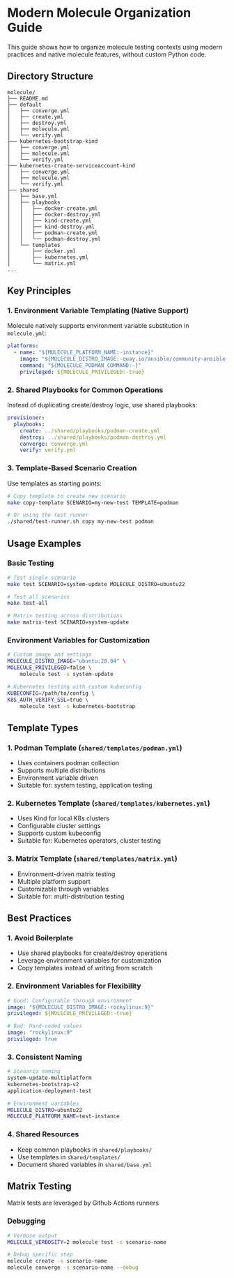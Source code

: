 # Modern Molecule Organization Guide

This guide shows how to organize molecule testing contexts using modern practices and native molecule features, without custom Python code.

## Directory Structure

```
molecule/
├── README.md
├── default
│   ├── converge.yml
│   ├── create.yml
│   ├── destroy.yml
│   ├── molecule.yml
│   └── verify.yml
├── kubernetes-bootstrap-kind
│   ├── converge.yml
│   ├── molecule.yml
│   └── verify.yml
├── kubernetes-create-serviceaccount-kind
│   ├── converge.yml
│   ├── molecule.yml
│   └── verify.yml
├── shared
│   ├── base.yml
│   ├── playbooks
│   │   ├── docker-create.yml
│   │   ├── docker-destroy.yml
│   │   ├── kind-create.yml
│   │   ├── kind-destroy.yml
│   │   ├── podman-create.yml
│   │   └── podman-destroy.yml
│   └── templates
│       ├── docker.yml
│       ├── kubernetes.yml
│       └── matrix.yml
...
```

## Key Principles

### 1. Environment Variable Templating (Native Support)

Molecule natively supports environment variable substitution in `molecule.yml`:

```yaml
platforms:
  - name: "${MOLECULE_PLATFORM_NAME:-instance}"
    image: "${MOLECULE_DISTRO_IMAGE:-quay.io/ansible/community-ansible-dev-tools:latest}"
    command: "${MOLECULE_PODMAN_COMMAND:-}"
    privileged: ${MOLECULE_PRIVILEGED:-true}
```

### 2. Shared Playbooks for Common Operations

Instead of duplicating create/destroy logic, use shared playbooks:

```yaml
provisioner:
  playbooks:
    create: ../shared/playbooks/podman-create.yml
    destroy: ../shared/playbooks/podman-destroy.yml
    converge: converge.yml
    verify: verify.yml
```

### 3. Template-Based Scenario Creation

Use templates as starting points:

```bash
# Copy template to create new scenario
make copy-template SCENARIO=my-new-test TEMPLATE=podman

# Or using the test runner
./shared/test-runner.sh copy my-new-test podman
```

## Usage Examples

### Basic Testing

```bash
# Test single scenario
make test SCENARIO=system-update MOLECULE_DISTRO=ubuntu22

# Test all scenarios
make test-all

# Matrix testing across distributions
make matrix-test SCENARIO=system-update
```

### Environment Variables for Customization

```bash
# Custom image and settings
MOLECULE_DISTRO_IMAGE="ubuntu:20.04" \
MOLECULE_PRIVILEGED=false \
    molecule test -s system-update

# Kubernetes testing with custom kubeconfig
KUBECONFIG=/path/to/config \
K8S_AUTH_VERIFY_SSL=true \
    molecule test -s kubernetes-bootstrap
```

## Template Types

### 1. Podman Template (`shared/templates/podman.yml`)

- Uses containers.podman collection
- Supports multiple distributions
- Environment variable driven
- Suitable for: system testing, application testing

### 2. Kubernetes Template (`shared/templates/kubernetes.yml`)

- Uses Kind for local K8s clusters
- Configurable cluster settings
- Supports custom kubeconfig
- Suitable for: Kubernetes operators, cluster testing

### 3. Matrix Template (`shared/templates/matrix.yml`)

- Environment-driven matrix testing
- Multiple platform support
- Customizable through variables
- Suitable for: multi-distribution testing

## Best Practices

### 1. Avoid Boilerplate

- Use shared playbooks for create/destroy operations
- Leverage environment variables for customization
- Copy templates instead of writing from scratch

### 2. Environment Variables for Flexibility

```yaml
# Good: Configurable through environment
image: "${MOLECULE_DISTRO_IMAGE:-rockylinux:9}"
privileged: ${MOLECULE_PRIVILEGED:-true}

# Bad: Hard-coded values
image: "rockylinux:9"
privileged: true
```

### 3. Consistent Naming

```bash
# Scenario naming
system-update-multiplatform
kubernetes-bootstrap-v2
application-deployment-test

# Environment variables
MOLECULE_DISTRO=ubuntu22
MOLECULE_PLATFORM_NAME=test-instance
```

### 4. Shared Resources

- Keep common playbooks in `shared/playbooks/`
- Use templates in `shared/templates/`
- Document shared variables in `shared/base.yml`

## Matrix Testing

Matrix tests are leveraged by Github Actions runners

### Debugging

```bash
# Verbose output
MOLECULE_VERBOSITY=2 molecule test -s scenario-name

# Debug specific step
molecule create -s scenario-name
molecule converge -s scenario-name --debug
```
